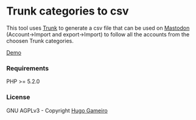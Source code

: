 # Trunk categories to csv

This tool uses [Trunk](https://communitywiki.org/trunk/) to generate a csv file that can be used on [Mastodon](https://joinmastodon.org/) (Account->Import and export->Import) to follow all the accounts from the choosen Trunk categories.

[Demo](https://hugo.gameiro.pt/trunk-to-csv/)

### Requirements
PHP >= 5.2.0

### License
GNU AGPLv3 - Copyright [Hugo Gameiro](https://hugo.gameiro.pt)
